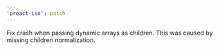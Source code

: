 ```yaml
---
'preact-iso': patch
---
```


Fix crash when passing dynamic arrays as children. This was caused by missing children normalization.
